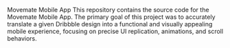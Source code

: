 Movemate Mobile App
This repository contains the source code for the Movemate Mobile App. The primary goal of this project was to accurately translate a given Dribbble design into a functional and visually appealing mobile experience, focusing on precise UI replication, animations, and scroll behaviors.
